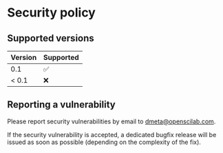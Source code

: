 # Security policy

## Supported versions

| Version       | Supported          |
| ------------- | ------------------ |
| 0.1           | :white_check_mark: |
| < 0.1         | :x:                |

## Reporting a vulnerability

Please report security vulnerabilities by email to [dmeta@openscilab.com](mailto:dmeta@openscilab.com "dmeta@openscilab.com").

If the security vulnerability is accepted, a dedicated bugfix release will be issued as soon as possible (depending on the complexity of the fix).